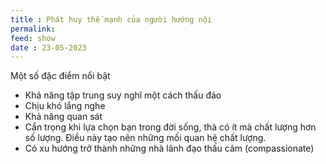```yaml
---
title : Phát huy thế mạnh của người hướng nội
permalink: 
feed: show
date : 23-05-2023
---
```


Một số đặc điểm nổi bật
- Khả năng tập trung suy nghĩ một cách thấu đáo
- Chịu khó lắng nghe
- Khả năng quan sát
- Cẩn trọng khi lựa chọn bạn trong đời sống, thà có ít mà chất lượng hơn số lượng. Điều này tạo nên những mối quan hệ chất lượng.
- Có xu hướng trở thành những nhà lãnh đạo thấu cảm (compassionate)